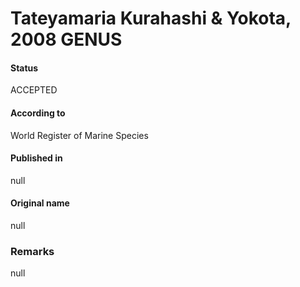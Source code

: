 # Tateyamaria Kurahashi & Yokota, 2008 GENUS

#### Status
ACCEPTED

#### According to
World Register of Marine Species

#### Published in
null

#### Original name
null

### Remarks
null